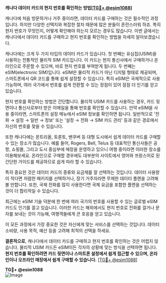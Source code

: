 **캐나다 데이터 카드의 현지 번호를 확인하는 방법[[TG💪+ @esim1088](https://t.me/s/esim1088)]**

캐나다에 처음 방문하거나 거주 중이라면, 데이터 카드를 구매하는 것은 필수적인 과정입니다. 하지만 다양한 선택지와 복잡한 절차 때문에 많은 분들이 혼란스러워 하죠. 특히 현지 번호가 무엇인지, 어떻게 확인해야 하는지 모르는 경우도 많습니다. 이번 글에서는 캐나다에서 데이터 카드를 구매하고 현지 번호를 확인하는 방법을 자세히 알아보겠습니다.

캐나다에는 크게 두 가지 타입의 데이터 카드가 있습니다. 첫 번째는 유심칩(USIM)을 사용하는 전통적인 물리적 SIM 카드입니다. 이 카드는 현지 통신사에서 구매하거나 온라인으로 주문할 수 있으며, 바로 현지 번호를 부여받게 됩니다. 두 번째는 eSIM(electronic SIM)입니다. eSIM은 물리적 카드가 아닌 디지털 형태로 제공되며, 스마트폰에서 QR 코드를 통해 쉽게 설정할 수 있습니다. 특히 eSIM은 국제적으로 사용 가능하며, 여러 국가에서 번호를 쉽게 전환할 수 있는 장점이 있어 점점 더 인기를 얻고 있습니다.

현지 번호를 확인하는 방법은 간단합니다. 물리적 USIM 카드를 사용하는 경우, 카드 뒷면이나 통신사로부터 받은 이메일을 통해 번호를 확인할 수 있습니다. 만약 eSIM을 사용 중이라면, 스마트폰의 설정 메뉴에서 eSIM 정보를 확인하면 됩니다. 일반적으로 '전화 → 설정 → 일반 → 정보' 또는 '설정 → 전화 → SIM 카드 관리' 등과 같은 경로에서 자신의 번호를 찾을 수 있습니다.

또한 캐나다에는 몬트리올, 토론토, 밴쿠버 등 대형 도시에서 쉽게 데이터 카드를 구매할 수 있는 장소가 많습니다. 예를 들어, Rogers, Bell, Telus 등 대표적인 통신사들은 공항, 쇼핑몰, 그리고 도시 중심부에 매장을 운영하고 있으니 여행 중이라면 이러한 장소를 이용해보세요. 온라인으로 구매할 경우에도 대부분의 사이트에서 영어와 프랑스어로 된 간단한 가이드를 제공하므로 쉽게 따라 할 수 있습니다.

특히 중요한 것은 데이터 카드의 종류와 요금제를 잘 선택하는 것입니다. 데이터 사용량이 적다면 저렴한 패키지를 선택하거나, 장기 거주자라면 무제한 데이터 플랜을 고려해볼 만합니다. 또한, 국제 전화를 많이 사용한다면 국제 요금을 포함한 플랜을 선택하는 것이 더 합리적일 수 있습니다.

최근에는 eSIM 기술 덕분에 한 번에 여러 국가의 번호를 사용할 수 있는 글로벌 eSIM 카드도 인기를 끌고 있습니다. 이러한 카드는 해외에서도 현지 번호로 전화를 걸거나 문자를 보내는 것이 가능해, 여행객들에게 큰 호응을 얻고 있습니다.

이 모든 과정에서 가장 중요한 것은 자신에게 맞는 서비스를 선택하는 것입니다. 데이터 소비량, 사용 목적, 예산 등을 고려해 최적의 선택을 하세요.

**결론적으로**, 캐나다에서 데이터 카드를 구매하고 현지 번호를 확인하는 것은 어렵지 않습니다. 물리적 USIM 카드든 eSIM이든 각자의 상황에 맞는 방식을 선택하면 됩니다. **현지 번호를 확인하려면 카드 뒷면이나 스마트폰 설정에서 쉽게 접근할 수 있으며, 온라인이나 오프라인 매장에서 쉽게 구매할 수 있습니다.** [[TG💪+ @esim1088](https://t.me/s/esim1088)]

**TG💪+ @esim1088**  
![Image](https://i.postimg.cc/Y0z9fWf4/image.png)
